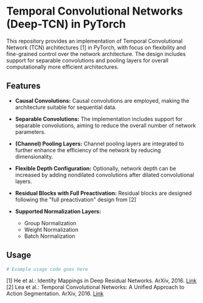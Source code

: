 # Temporal Convolutional Networks (Deep-TCN) in PyTorch

This repository provides an implementation of Temporal Convolutional Network (TCN) architectures [1] in PyTorch,
with focus on flexibility and fine-grained control over the network architecture. The design includes support for
separable convolutions and pooling layers for overall computationally more efficient architectures.

## Features

- **Causal Convolutions:** Causal convolutions are employed, making the architecture suitable for sequential data.

- **Separable Convolutions:** The implementation includes support for separable convolutions, aiming to reduce the overall number of network parameters.

- **(Channel) Pooling Layers:** Channel pooling layers are integrated to further enhance the efficiency of the network by reducing dimensionality.

- **Flexible Depth Configuration:** Optionally, network depth can be increased by adding nondilated convolutions after dilated convolutional layers.

- **Residual Blocks with Full Preactivation:** Residual blocks are designed following the "full preactivation" design from [2]

- **Supported Normalization Layers:**
  - Group Normalization
  - Weight Normalization
  - Batch Normalization

## Usage

```python
# Example usage code goes here
```

[1] He et al.: Identity Mappings in Deep Residual Networks. ArXiv, 2016. [Link](https://arxiv.org/pdf/1603.05027.pdf)
[2] Lea et al.: Temporal Convolutional Networks: A Unified Approach to Action Segmentation. ArXiv, 2016. [Link](https://arxiv.org/abs/1608.08242)
